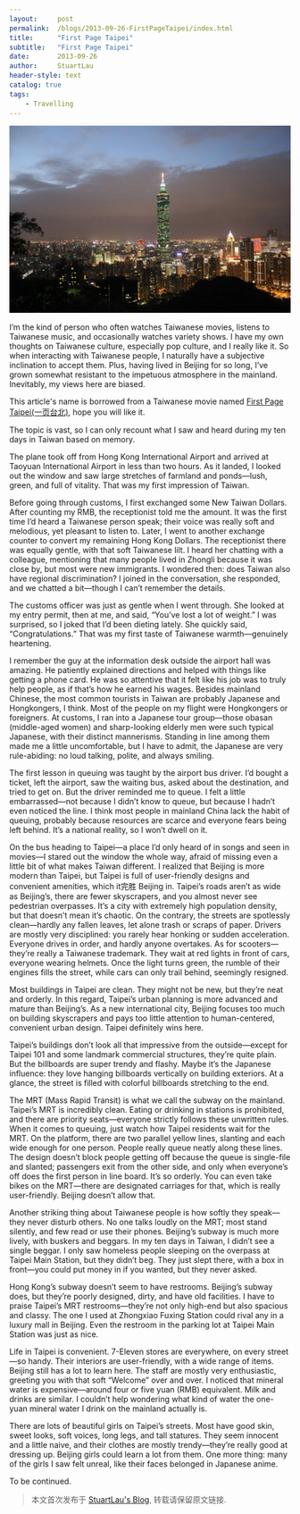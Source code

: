 ```yaml
---
layout:     post
permalink:  /blogs/2013-09-26-FirstPageTaipei/index.html
title:      "First Page Taipei"
subtitle:   "First Page Taipei"
date:       2013-09-26
author:     StuartLau
header-style: text
catalog: true
tags:
    - Travelling
---
```

![Taipei-0](/images/in-post/Taipei-0.jpg)

I’m the kind of person who often watches Taiwanese movies, listens to Taiwanese music, and occasionally watches variety shows. I have my own thoughts on Taiwanese culture, especially pop culture, and I really like it. So when interacting with Taiwanese people, I naturally have a subjective inclination to accept them. Plus, having lived in Beijing for so long, I’ve grown somewhat resistant to the impetuous atmosphere in the mainland. Inevitably, my views here are biased.

This article's name is borrowed from a Taiwanese movie named [First Page Taipei(一页台北)](https://movie.douban.com/subject/3217122/), hope you will like it.

The topic is vast, so I can only recount what I saw and heard during my ten days in Taiwan based on memory.

The plane took off from Hong Kong International Airport and arrived at Taoyuan International Airport in less than two hours. As it landed, I looked out the window and saw large stretches of farmland and ponds—lush, green, and full of vitality. That was my first impression of Taiwan.

Before going through customs, I first exchanged some New Taiwan Dollars. After counting my RMB, the receptionist told me the amount. It was the first time I’d heard a Taiwanese person speak; their voice was really soft and melodious, yet pleasant to listen to. Later, I went to another exchange counter to convert my remaining Hong Kong Dollars. The receptionist there was equally gentle, with that soft Taiwanese lilt. I heard her chatting with a colleague, mentioning that many people lived in Zhongli because it was close by, but most were new immigrants. I wondered then: does Taiwan also have regional discrimination? I joined in the conversation, she responded, and we chatted a bit—though I can’t remember the details.

The customs officer was just as gentle when I went through. She looked at my entry permit, then at me, and said, “You’ve lost a lot of weight.” I was surprised, so I joked that I’d been dieting lately. She quickly said, “Congratulations.” That was my first taste of Taiwanese warmth—genuinely heartening.

I remember the guy at the information desk outside the airport hall was amazing. He patiently explained directions and helped with things like getting a phone card. He was so attentive that it felt like his job was to truly help people, as if that’s how he earned his wages. Besides mainland Chinese, the most common tourists in Taiwan are probably Japanese and Hongkongers, I think. Most of the people on my flight were Hongkongers or foreigners. At customs, I ran into a Japanese tour group—those obasan (middle-aged women) and sharp-looking elderly men were such typical Japanese, with their distinct mannerisms. Standing in line among them made me a little uncomfortable, but I have to admit, the Japanese are very rule-abiding: no loud talking, polite, and always smiling.

The first lesson in queuing was taught by the airport bus driver. I’d bought a ticket, left the airport, saw the waiting bus, asked about the destination, and tried to get on. But the driver reminded me to queue. I felt a little embarrassed—not because I didn’t know to queue, but because I hadn’t even noticed the line. I think most people in mainland China lack the habit of queuing, probably because resources are scarce and everyone fears being left behind. It’s a national reality, so I won’t dwell on it.

On the bus heading to Taipei—a place I’d only heard of in songs and seen in movies—I stared out the window the whole way, afraid of missing even a little bit of what makes Taiwan different. I realized that Beijing is more modern than Taipei, but Taipei is full of user-friendly designs and convenient amenities, which it完胜 Beijing in. Taipei’s roads aren’t as wide as Beijing’s, there are fewer skyscrapers, and you almost never see pedestrian overpasses. It’s a city with extremely high population density, but that doesn’t mean it’s chaotic. On the contrary, the streets are spotlessly clean—hardly any fallen leaves, let alone trash or scraps of paper. Drivers are mostly very disciplined: you rarely hear honking or sudden acceleration. Everyone drives in order, and hardly anyone overtakes. As for scooters—they’re really a Taiwanese trademark. They wait at red lights in front of cars, everyone wearing helmets. Once the light turns green, the rumble of their engines fills the street, while cars can only trail behind, seemingly resigned.

Most buildings in Taipei are clean. They might not be new, but they’re neat and orderly. In this regard, Taipei’s urban planning is more advanced and mature than Beijing’s. As a new international city, Beijing focuses too much on building skyscrapers and pays too little attention to human-centered, convenient urban design. Taipei definitely wins here.

Taipei’s buildings don’t look all that impressive from the outside—except for Taipei 101 and some landmark commercial structures, they’re quite plain. But the billboards are super trendy and flashy. Maybe it’s the Japanese influence: they love hanging billboards vertically on building exteriors. At a glance, the street is filled with colorful billboards stretching to the end.

The MRT (Mass Rapid Transit) is what we call the subway on the mainland. Taipei’s MRT is incredibly clean. Eating or drinking in stations is prohibited, and there are priority seats—everyone strictly follows these unwritten rules. When it comes to queuing, just watch how Taipei residents wait for the MRT. On the platform, there are two parallel yellow lines, slanting and each wide enough for one person. People really queue neatly along these lines. The design doesn’t block people getting off because the queue is single-file and slanted; passengers exit from the other side, and only when everyone’s off does the first person in line board. It’s so orderly. You can even take bikes on the MRT—there are designated carriages for that, which is really user-friendly. Beijing doesn’t allow that.

Another striking thing about Taiwanese people is how softly they speak—they never disturb others. No one talks loudly on the MRT; most stand silently, and few read or use their phones. Beijing’s subway is much more lively, with buskers and beggars. In my ten days in Taiwan, I didn’t see a single beggar. I only saw homeless people sleeping on the overpass at Taipei Main Station, but they didn’t beg. They just slept there, with a box in front—you could put money in if you wanted, but they never asked.

Hong Kong’s subway doesn’t seem to have restrooms. Beijing’s subway does, but they’re poorly designed, dirty, and have old facilities. I have to praise Taipei’s MRT restrooms—they’re not only high-end but also spacious and classy. The one I used at Zhongxiao Fuxing Station could rival any in a luxury mall in Beijing. Even the restroom in the parking lot at Taipei Main Station was just as nice.

Life in Taipei is convenient. 7-Eleven stores are everywhere, on every street—so handy. Their interiors are user-friendly, with a wide range of items. Beijing still has a lot to learn here. The staff are mostly very enthusiastic, greeting you with that soft “Welcome” over and over. I noticed that mineral water is expensive—around four or five yuan (RMB) equivalent. Milk and drinks are similar. I couldn’t help wondering what kind of water the one-yuan mineral water I drink on the mainland actually is.

There are lots of beautiful girls on Taipei’s streets. Most have good skin, sweet looks, soft voices, long legs, and tall statures. They seem innocent and a little naive, and their clothes are mostly trendy—they’re really good at dressing up. Beijing girls could learn a lot from them. One more thing: many of the girls I saw felt unreal, like their faces belonged in Japanese anime.

To be continued.


> 本文首次发布于 [StuartLau's Blog](https://stuartlau.github.io), 转载请保留原文链接.
